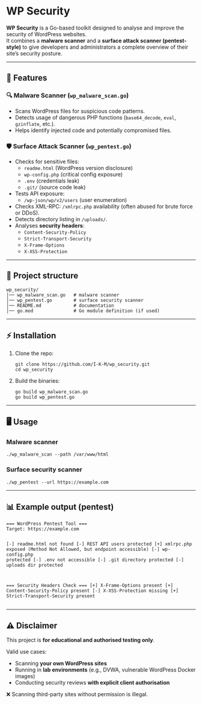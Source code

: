 
<h1>WP Security</h1>
<p><strong>WP Security</strong> is a Go-based toolkit designed to analyse and improve the security of WordPress websites.<br>
It combines a <strong>malware scanner</strong> and a <strong>surface attack scanner (pentest-style)</strong> to give developers and administrators a complete overview of their site’s security posture.</p>

<hr>

<h2>🚀 Features</h2>

<h3>🔍 Malware Scanner (<code>wp_malware_scan.go</code>)</h3>
<ul>
  <li>Scans WordPress files for suspicious code patterns.</li>
  <li>Detects usage of dangerous PHP functions (<code>base64_decode</code>, <code>eval</code>, <code>gzinflate</code>, etc.).</li>
  <li>Helps identify injected code and potentially compromised files.</li>
</ul>

<h3>🛡 Surface Attack Scanner (<code>wp_pentest.go</code>)</h3>
<ul>
  <li>Checks for sensitive files:
    <ul>
      <li><code>readme.html</code> (WordPress version disclosure)</li>
      <li><code>wp-config.php</code> (critical config exposure)</li>
      <li><code>.env</code> (credentials leak)</li>
      <li><code>.git/</code> (source code leak)</li>
    </ul>
  </li>
  <li>Tests API exposure:
    <ul>
      <li><code>/wp-json/wp/v2/users</code> (user enumeration)</li>
    </ul>
  </li>
  <li>Checks XML-RPC: <code>/xmlrpc.php</code> availability (often abused for brute force or DDoS).</li>
  <li>Detects directory listing in <code>/uploads/</code>.</li>
  <li>Analyses <strong>security headers</strong>:
    <ul>
      <li><code>Content-Security-Policy</code></li>
      <li><code>Strict-Transport-Security</code></li>
      <li><code>X-Frame-Options</code></li>
      <li><code>X-XSS-Protection</code></li>
    </ul>
  </li>
</ul>

<hr>

<h2>📂 Project structure</h2>
<pre><code>wp_security/
│── wp_malware_scan.go   # malware scanner
│── wp_pentest.go        # surface security scanner
│── README.md            # documentation
│── go.mod               # Go module definition (if used)
</code></pre>

<hr>

<h2>⚡ Installation</h2>
<ol>
  <li>Clone the repo:
    <pre><code>git clone https://github.com/I-K-M/wp_security.git
cd wp_security</code></pre>
  </li>
  <li>Build the binaries:
    <pre><code>go build wp_malware_scan.go
go build wp_pentest.go</code></pre>
  </li>
</ol>

<hr>

<h2>🖥 Usage</h2>

<h3>Malware scanner</h3>
<pre><code>./wp_malware_scan --path /var/www/html</code></pre>

<h3>Surface security scanner</h3>
<pre><code>./wp_pentest --url https://example.com</code></pre>

<hr>

<h2>📊 Example output (pentest)</h2>
<pre><code>=== WordPress Pentest Tool ===
Target: https://example.com

[-] readme.html not found
[-] REST API users protected
[+] xmlrpc.php exposed (Method Not Allowed, but endpoint accessible)
[-] wp-config.php protected
[-] .env not accessible
[-] .git directory protected
[-] uploads dir protected

=== Security Headers Check ===
[+] X-Frame-Options present
[+] Content-Security-Policy present
[-] X-XSS-Protection missing
[+] Strict-Transport-Security present
</code></pre>

<hr>

<h2>⚠️ Disclaimer</h2>
<p class="warning">This project is <strong>for educational and authorised testing only</strong>.</p>

<p>Valid use cases:</p>
<ul>
  <li>Scanning <strong>your own WordPress sites</strong></li>
  <li>Running in <strong>lab environments</strong> (e.g., DVWA, vulnerable WordPress Docker images)</li>
  <li>Conducting security reviews <strong>with explicit client authorisation</strong></li>
</ul>

<p class="warning">❌ Scanning third-party sites without permission is illegal.</p>
